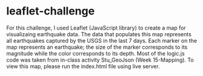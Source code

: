# leaflet-challenge
For this challenge, I used Leaflet (JavaScript library) to create a map for visualizaing earthquake data. The data that populates this map represents all earthquakes captured by the USGS in the last 7 days. Each marker on the map represents an earthquake; the size of the marker corresponds to its magnitude while the color corresponds to its depth. Most of the logic.js code was taken from in-class activity Stu_GeoJson (Week 15-Mapping). To view this map, please run the index.html file using live server. 
